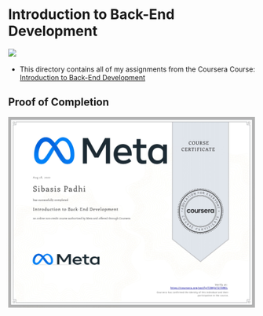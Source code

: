 # Introduction to Back-End Development

<img src="./meta-logo.png" width=150>

- This directory contains all of my assignments from the Coursera Course: [Introduction to Back-End Development](https://www.coursera.org/learn/introduction-to-back-end-development?specialization=meta-back-end-developer)

## Proof of Completion

<img src="./Introduction_to_backend_development.jpg" width=800>
